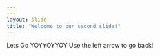 ```yaml
---
---
layout: slide
title: "Welcome to our second slide!"
---
```

Lets Go YOYYOYYOY
Use the left arrow to go back!
